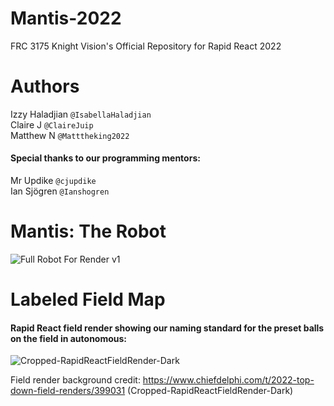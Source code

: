 # Mantis-2022
FRC 3175 Knight Vision's Official Repository for Rapid React 2022 <br>

# Authors

Izzy Haladjian ```@IsabellaHaladjian``` <br>
Claire J ```@ClaireJuip``` <br>
Matthew N ```@Matttheking2022``` <br>

#### Special thanks to our programming mentors:

Mr Updike ```@cjupdike``` <br>
Ian Sjögren ```@Ianshogren``` <br>

# Mantis: The Robot

![Full Robot For Render v1](https://user-images.githubusercontent.com/59668551/160954812-da8fca87-b7f3-4699-b2a3-706a33057346.jpg)


# Labeled Field Map

#### Rapid React field render showing our naming standard for the preset balls on the field in autonomous:

![Cropped-RapidReactFieldRender-Dark](https://user-images.githubusercontent.com/59668551/160954475-003d3115-3d73-4545-85ef-bec1458ebf7b.png)

Field render background credit: https://www.chiefdelphi.com/t/2022-top-down-field-renders/399031 (Cropped-RapidReactFieldRender-Dark)

